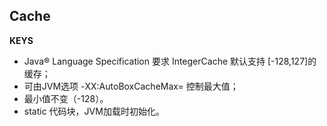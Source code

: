 ## Cache
**KEYS**
- Java® Language Specification 要求 IntegerCache 默认支持 [-128,127]的缓存；
- 可由JVM选项 -XX:AutoBoxCacheMax=<size> 控制最大值；
- 最小值不变（-128）。
- static 代码块，JVM加载时初始化。
	


